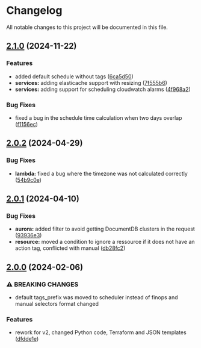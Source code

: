 # Changelog

All notable changes to this project will be documented in this file.

## [2.1.0](https://github.com/phergoualch/terraform-aws-service-scheduler/compare/v2.0.2...v2.1.0) (2024-11-22)

### Features

* added default schedule without tags ([6ca5d50](https://github.com/phergoualch/terraform-aws-service-scheduler/commit/6ca5d50618836c4d1efd975689447662c220f1b6))
* **services:** adding elasticache support with resizing ([7f555b6](https://github.com/phergoualch/terraform-aws-service-scheduler/commit/7f555b68aa9de1d87a59bdd5bc78d7fd76a84d28))
* **services:** adding support for scheduling cloudwatch alarms ([4f968a2](https://github.com/phergoualch/terraform-aws-service-scheduler/commit/4f968a279bb7ebf12252f1c5c2da102e94067c48))

### Bug Fixes

* fixed a bug in the schedule time calculation when two days overlap ([f1156ec](https://github.com/phergoualch/terraform-aws-service-scheduler/commit/f1156ec127c741af0bcab04e289de5b0c0e92f45))

## [2.0.2](https://github.com/phergoualch/terraform-aws-service-scheduler/compare/v2.0.1...v2.0.2) (2024-04-29)


### Bug Fixes

* **lambda:** fixed a bug where the timezone was not calculated correctly ([54b9c0e](https://github.com/phergoualch/terraform-aws-service-scheduler/commit/54b9c0ef597aaaa4aa98c3cdf711e07cc97d1d3f))

## [2.0.1](https://github.com/phergoualch/terraform-aws-service-scheduler/compare/v2.0.0...v2.0.1) (2024-04-10)


### Bug Fixes

* **aurora:** added filter to avoid getting DocumentDB clusters in the request ([93936e3](https://github.com/phergoualch/terraform-aws-service-scheduler/commit/93936e399a65ba3a22be47ed3b4daa3bbd406c5c))
* **resource:** moved  a condition to ignore a ressource if it does not have an action tag, conflicted with manual ([db28fc2](https://github.com/phergoualch/terraform-aws-service-scheduler/commit/db28fc2ea2b707633db0f1cc0044836dd1a62d40))

## [2.0.0](https://github.com/phergoualch/terraform-aws-service-scheduler/compare/v1.0.1...v2.0.0) (2024-02-06)


### ⚠ BREAKING CHANGES

* default tags_prefix was moved to scheduler instead of finops and manual selectors format changed

### Features

* rework for v2, changed Python code, Terraform and JSON templates ([dfdde1e](https://github.com/phergoualch/terraform-aws-service-scheduler/commit/dfdde1e3889ecbae71dc9c561dcd1ac0a743e226))

